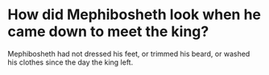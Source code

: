 # How did Mephibosheth look when he came down to meet the king?

Mephibosheth had not dressed his feet, or trimmed his beard, or washed his clothes since the day the king left.
